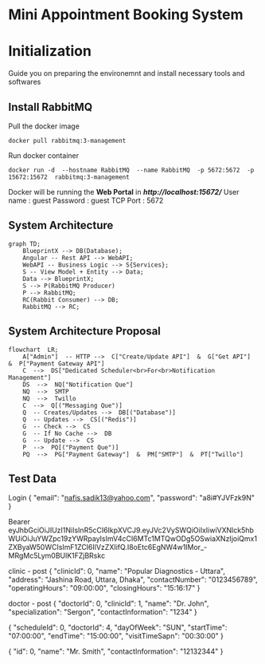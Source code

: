 # Mini Appointment Booking System


# Initialization

Guide you on preparing the environemnt and install necessary tools and softwares

## Install RabbitMQ
Pull the docker image

    docker pull rabbitmq:3-management

Run docker container

    docker run -d  --hostname RabbitMQ  --name RabbitMQ  -p 5672:5672  -p 15672:15672  rabbitmq:3-management

Docker will be running the **Web Portal** in ***http://localhost:15672/***
User name : guest
Password : guest
TCP Port : 5672

## System Architecture

```mermaid
graph TD;
    BlueprintX --> DB(Database);    
    Angular -- Rest API --> WebAPI;
    WebAPI -- Business Logic --> S{Services};
    S -- View Model + Entity --> Data;
    Data --> BlueprintX;
    S --> P(RabbitMQ Producer)
    P --> RabbitMQ;
    RC(Rabbit Consumer) --> DB;
    RabbitMQ --> RC;
```


## System Architecture Proposal

```mermaid
flowchart  LR;
	A["Admin"]  -- HTTP -->  C["Create/Update API"]  &  G["Get API"]  &  P["Payment Gateway API"]
	C  -->  DS["Dedicated Scheduler<br>For<br>Notification Management"]
	DS  -->  NQ["Notification Que"]
	NQ  -->  SMTP
	NQ  -->  Twillo
	C  -->  Q[("Messaging Que")]
	Q  -- Creates/Updates -->  DB[("Database")]
	Q  -- Updates -->  CS[("Redis")]
	G  -- Check -->  CS
	G  -- If No Cache -->  DB
	G  -- Update -->  CS
	P  -->  PQ[("Payment Que")]
	PQ  -->  PG["Payment Gateway"]  &  PM["SMTP"]  &  PT["Twillo"]
```

## Test Data

Login
{
  "email": "nafis.sadik13@yahoo.com",
  "password": "a8i#YJVFzk9N"
}

Bearer eyJhbGciOiJIUzI1NiIsInR5cCI6IkpXVCJ9.eyJVc2VySWQiOiIxIiwiVXNlck5hbWUiOiJuYWZpc19zYWRpayIsImV4cCI6MTc1MTQwODg5OSwiaXNzIjoiQmx1ZXByaW50WCIsImF1ZCI6IlVzZXIifQ.I8oEtc6EgNW4w1IMor_-MRgMc5Lym0BUlK1FZjBRskc

clinic - post
{
  "clinicId": 0,
  "name": "Popular Diagnostics - Uttara",
  "address": "Jashina Road, Uttara, Dhaka",
  "contactNumber": "0123456789",
  "operatingHours": "09:00:00",
  "closingHours": "15:16:17"
}

doctor - post
{
  "doctorId": 0,
  "clinicId": 1,
  "name": "Dr. John",
  "specialization": "Sergon",
  "contactInformation": "1234"
}

{
  "scheduleId": 0,
  "doctorId": 4,
  "dayOfWeek": "SUN",
  "startTime": "07:00:00",
  "endTime": "15:00:00",
  "visitTimeSapn": "00:30:00"
}

{
  "id": 0,
  "name": "Mr. Smith",
  "contactInformation": "12132344"
}
